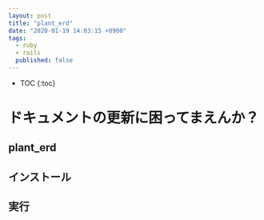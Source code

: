 ```yaml
---
layout: post
title: "plant_erd"
date: "2020-01-19 14:03:15 +0900"
tags:
  - ruby
  - rails
  published: false
---
```


* TOC
{:toc}

# ドキュメントの更新に困ってまえんか？



## plant_erd

## インストール

## 実行
